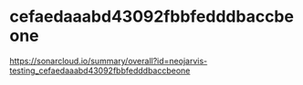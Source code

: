 # cefaedaaabd43092fbbfedddbaccbeone
https://sonarcloud.io/summary/overall?id=neojarvis-testing_cefaedaaabd43092fbbfedddbaccbeone
